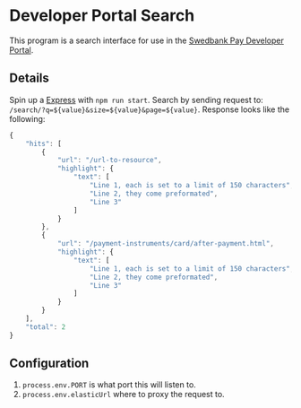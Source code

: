 # Developer Portal Search

This program is a search interface for use in the
[Swedbank Pay Developer Portal][swedbankPayPortal].

## Details

Spin up a [Express][express] with `npm run start`.
Search by sending request to:
`/search/?q=${value}&size=${value}&page=${value}`.
Response looks like the following:

```js
{
    "hits": [
        {
            "url": "/url-to-resource",
            "highlight": {
                "text": [
                    "Line 1, each is set to a limit of 150 characters",
                    "Line 2, they come preformated",
                    "Line 3"
                ]
            }
        },
        {
            "url": "/payment-instruments/card/after-payment.html",
            "highlight": {
                "text": [
                    "Line 1, each is set to a limit of 150 characters",
                    "Line 2, they come preformated",
                    "Line 3"
                ]
            }
        }
    ],
    "total": 2
}
```

## Configuration

1. `process.env.PORT` is what port this will listen to.
2. `process.env.elasticUrl` where to proxy the request to.

[express]: https://expressjs.com/
[swedbankPayPortal]: developer.swedbankpay.com/
